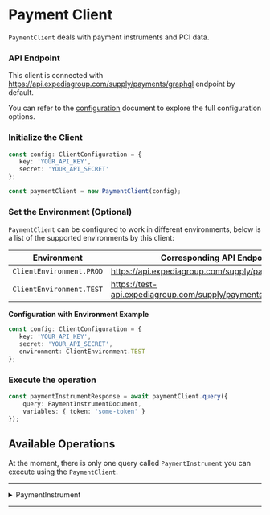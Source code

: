 # Payment Client
`PaymentClient` deals with payment instruments and PCI data.

### API Endpoint
This client is connected with https://api.expediagroup.com/supply/payments/graphql endpoint by default.

You can refer to the [configuration](configuration.md) document to explore the full configuration options.

### Initialize the Client
```ts
const config: ClientConfiguration = {
   key: 'YOUR_API_KEY',
   secret: 'YOUR_API_SECRET'
};

const paymentClient = new PaymentClient(config);
```

### Set the Environment (Optional)
`PaymentClient` can be configured to work in different environments, below is a list of the supported environments by this client:

| Environment              | Corresponding API Endpoint                                |
|--------------------------|-----------------------------------------------------------|
| `ClientEnvironment.PROD` | https://api.expediagroup.com/supply/payments/graphql      |
| `ClientEnvironment.TEST` | https://test-api.expediagroup.com/supply/payments/graphql |

**Configuration with Environment Example**
```ts
const config: ClientConfiguration = {
   key: 'YOUR_API_KEY',
   secret: 'YOUR_API_SECRET',
   environment: ClientEnvironment.TEST
};
```

### Execute the operation
```ts
const paymentInstrumentResponse = await paymentClient.query({
    query: PaymentInstrumentDocument,
    variables: { token: 'some-token' }
});
```

## Available Operations
At the moment, there is only one query called `PaymentInstrument` you can execute using the `PaymentClient`.

<hr />
<details>
   <summary>PaymentInstrument</summary>

<br />

**Summary:** Retrieve Payment instrument from external payment instrument token

**Operation Document Name:** `PaymentInstrumentDocument`

**Operation Inputs:**

| Name    | Type      | Description    | Required |
|---------|-----------|----------------|----------|
| `token` | `String!` | External token | Yes      |

<br />

**Resources**
- ⚠️ Documentation is unavailable at the moment
- [Query Definition](https://github.com/ExpediaGroup/lodging-connectivity-graphql-operations/blob/main/payment/operations/mutations/PaymentInstrument.query.graphql)
- [Reference]()

</details>

<hr />
